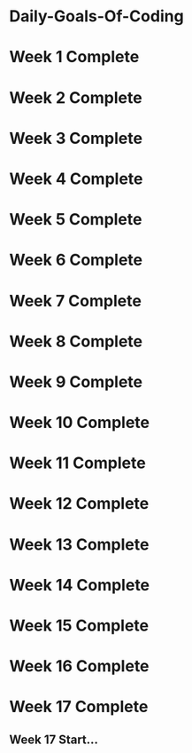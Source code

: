 # Daily-Goals-Of-Coding
# Week 1 Complete 
# Week 2 Complete 
# Week 3 Complete 
# Week 4 Complete  
# Week 5 Complete
# Week 6 Complete 
# Week 7 Complete 
# Week 8 Complete
# Week 9 Complete 
# Week 10 Complete 
# Week 11 Complete 
# Week 12 Complete 
# Week 13 Complete
# Week 14 Complete
# Week 15 Complete
# Week 16 Complete
# Week 17 Complete
## Week 17 Start...
